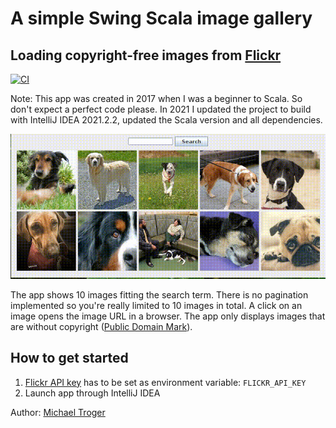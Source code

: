 # A simple Swing Scala image gallery
## Loading copyright-free images from [Flickr](https://www.flickr.com/)
[![CI](https://github.com/michaeltroger/scala-imagegallery/actions/workflows/ci.yml/badge.svg)](https://github.com/michaeltroger/scala-imagegallery/actions/workflows/ci.yml)

Note: This app was created in 2017 when I was a beginner to Scala. 
So don't expect a perfect code please. In 2021 I updated the project to build with IntelliJ IDEA 2021.2.2, updated the Scala version and all dependencies.

![Screenshot](screenshots/recording.gif)

The app shows 10 images fitting the search term. 
There is no pagination implemented so you're really limited to 10 images in total.
A click on an image opens the image URL in a browser.
The app only displays images that are without copyright ([Public Domain Mark](https://creativecommons.org/publicdomain/mark/1.0/)).

## How to get started
1. [Flickr API key](https://www.flickr.com/services/api/misc.api_keys.html) has to be set as environment variable:
`FLICKR_API_KEY`
2. Launch app through IntelliJ IDEA

Author: [Michael Troger](https://michaeltroger.com)
